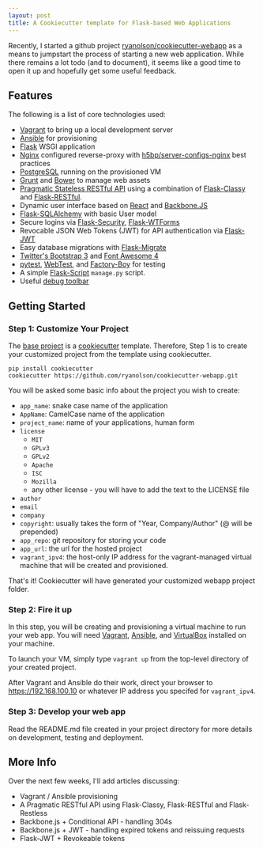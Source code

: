 ```yaml
---
layout: post
title: A Cookiecutter template for Flask-based Web Applications
---
```


Recently, I started a github project 
[ryanolson/cookiecutter-webapp](https://github.com/ryanolson/cookiecutter-webapp)
as a means to jumpstart the process of starting a new web application.  While there
remains a lot todo (and to document), it seems like a good time to open it up and 
hopefully get some useful feedback.

## Features

The following is a list of core technologies used:

- [Vagrant](http://vagrantup.com) to bring up a local development server
- [Ansible](http://ansible.com) for provisioning
- [Flask](https://github.com/mitsuhiko/flask) WSGI application
- [Nginx](http://nginx.com) configured reverse-proxy with [h5bp/server-configs-nginx](https://github.com/h5bp/server-configs-nginx) best practices
- [PostgreSQL](http://www.postgresql.org) running on the provisioned VM
- [Grunt](http://gruntjs.com) and [Bower](http://bower.io) to manage web assets
- [Pragmatic Stateless RESTful API](http://www.vinaysahni.com/best-practices-for-a-pragmatic-restful-api)
  using a combination of [Flask-Classy](https://github.com/apiguy/flask-classy) and
  [Flask-RESTful](https://github.com/twilio/flask-restful).
- Dynamic user interface based on [React](http://facebook.github.io/react/) and
  [Backbone.JS](http://backbonejs.org)
- [Flask-SQLAlchemy](https://github.com/mitsuhiko/flask-sqlalchemy) with basic User model
- Secure logins via [Flask-Security](https://github.com/mattupstate/flask-security),
  [Flask-WTForms](https://github.com/lepture/flask-wtf)
- Revocable JSON Web Tokens (JWT) for API authentication via [Flask-JWT](https://github.com/mattupstate/flask-jwt)
- Easy database migrations with [Flask-Migrate](https://github.com/miguelgrinberg/Flask-Migrate)
- [Twitter's Bootstrap 3](http://getbootstrap.com) and
  [Font Awesome 4](http://fortawesome.github.io/Font-Awesome/)
- [pytest](http://pytest.org/latest/),
  [WebTest](http://webtest.readthedocs.org/en/latest/), and
  [Factory-Boy](http://factoryboy.readthedocs.org/en/latest/) for testing
- A simple [Flask-Script](https://github.com/smurfix/flask-script) `manage.py` script.
- Useful [debug toolbar](https://github.com/mgood/flask-debugtoolbar)

## Getting Started

### Step 1: Customize Your Project

The [base project](https://github.com/ryanolson/cookiecutter-webapp) is a
[cookiecutter](https://github.com/audreyr/cookiecutter) template.  Therefore,
Step 1 is to create your customized project from the template using cookiecutter.

```
pip install cookiecutter
cookiecutter https://github.com/ryanolson/cookiecutter-webapp.git
```

You will be asked some basic info about the project you wish to create:

- `app_name`: snake case name of the application
- `AppName`: CamelCase name of the application
- `project_name`: name of your applications, human form
- `license`
    * `MIT`
    * `GPLv3`
    * `GPLv2`
    * `Apache`
    * `ISC`
    * `Mozilla`
    * any other license - you will have to add the text to the LICENSE file
- `author`
- `email`
- `company`
- `copyright`: usually takes the form of "Year, Company/Author" (@ will be prepended)
- `app_repo`: git repository for storing your code
- `app_url`: the url for the hosted project
- `vagrant_ipv4`: the host-only IP address for the vagrant-managed virtual
   machine that will be created and provisioned. 

That's it!  Cookiecutter will have generated your customized webapp project folder.

### Step 2: Fire it up

In this step, you will be creating and provisioning a virtual machine to
run your web app. You will need [Vagrant](http://vagrantup.com),
[Ansible](http://ansible.com), and
[VirtualBox](https://www.virtualbox.org/wiki/Downloads) installed on your machine.

To launch your VM, simply type `vagrant up` from the top-level directory of your
created project.

After Vagrant and Ansible do their work, direct your browser to
<https://192.168.100.10> or whatever IP address you specifed for `vagrant_ipv4`.

### Step 3: Develop your web app

Read the README.md file created in your project directory for more details on development, testing and deployment.

## More Info

Over the next few weeks, I'll add articles discussing:

- Vagrant / Ansible provisioning
- A Pragmatic RESTful API using Flask-Classy, Flask-RESTful and Flask-Restless
- Backbone.js + Conditional API - handling 304s
- Backbone.js + JWT - handling expired tokens and reissuing requests
- Flask-JWT + Revokeable tokens
